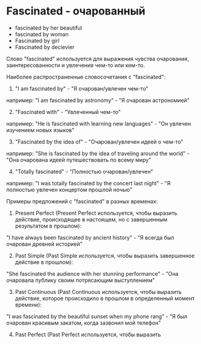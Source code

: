 # Fascinated - очарованный




- fascinated by her beautiful
- fascinated by woman
- Fascinated by girl
- Fascinated by decievier

Слово "fascinated" используется для выражения чувства очарования, заинтересованности и увлечения чем-то или кем-то.

Наиболее распространенные словосочетания с "fascinated":

1. "I am fascinated by" - "Я очарован/увлечен чем-то"

например: "I am fascinated by astronomy" - "Я очарован астрономией"

2. "Fascinated with" - "Увлеченный чем-то"

например: "He is fascinated with learning new languages" - "Он увлечен изучением новых языков"

3. "Fascinated by the idea of" - "Очарован/увлечен идеей о чем-то"

например: "She is fascinated by the idea of traveling around the world" - "Она очарована идеей путешествовать по всему миру"

4. "Totally fascinated" - "Полностью очарован/увлечен"

например: "I was totally fascinated by the concert last night" - "Я полностью увлечен концертом прошлой ночью"

Примеры предложений с "fascinated" в разных временах:

1. Present Perfect (Present Perfect используется, чтобы выразить действие, происходящее в настоящем, но с завершенным результатом в прошлом):

"I have always been fascinated by ancient history" - "Я всегда был очарован древней историей"

2. Past Simple (Past Simple используется, чтобы выразить завершенное действие в прошлом):

"She fascinated the audience with her stunning performance" - "Она очаровала публику своим потрясающим выступлением"

3. Past Continuous (Past Continuous используется, чтобы выразить действие, которое происходило в прошлом в определенный момент времени):

"I was fascinated by the beautiful sunset when my phone rang" - "Я был очарован красивым закатом, когда зазвонил мой телефон"

4. Past Perfect (Past Perfect используется, чтобы выразить